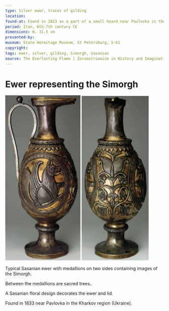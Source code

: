 ```yaml
---
type: Silver ewer, traces of gilding
location:
found-at: Found in 1823 as a part of a small hoard near Pavlovka in the Kharkov region (Ukraine)
period: Iran, 6th-7th century CE
dimensions: H. 31.5 cm
presented-by: 
museum: State Hermitage Museum, St Petersburg, S-61
copyright:
tags: ewer, silver, gilding, Simorgh, Sasanian
source: The Everlasting Flame | Zoroastrianism in History and Imagination | Edited by Sarah Stewart | Chapter 5 | Imperial and Post Imperial Iran | Jenny Rose and Sarah Stewart | 2013
---
```


# Ewer representing the Simorgh

![fragment](./image1.png) ![fragment](./image2.png)

Typical Sasanian ewer with medallions on two sides containing images of the Simorgh.

Between the medallions are sacred trees.

A Sasanian floral design decorates the ewer and lid.

Found in 1833 near Pavlovka in the Kharkov region (Ukraine).
